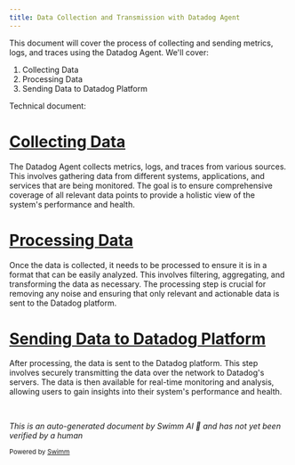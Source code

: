 ```yaml
---
title: Data Collection and Transmission with Datadog Agent
---
```

This document will cover the process of collecting and sending metrics, logs, and traces using the Datadog Agent. We'll cover:

1. Collecting Data
2. Processing Data
3. Sending Data to Datadog Platform

Technical document: <SwmLink doc-title="" repo-id="Z2l0aHViJTNBJTNBZGF0YWRvZy1hZ2VudCUzQSUzQVN3aW1tLURlbW8=" path="/.swm/.5r1i4p8o.sw.md"></SwmLink>

# [Collecting Data](https://app.swimm.io/repos/Z2l0aHViJTNBJTNBZGF0YWRvZy1hZ2VudCUzQSUzQVN3aW1tLURlbW8=/docs/5r1i4p8o#collecting-data)

The Datadog Agent collects metrics, logs, and traces from various sources. This involves gathering data from different systems, applications, and services that are being monitored. The goal is to ensure comprehensive coverage of all relevant data points to provide a holistic view of the system's performance and health.

# [Processing Data](https://app.swimm.io/repos/Z2l0aHViJTNBJTNBZGF0YWRvZy1hZ2VudCUzQSUzQVN3aW1tLURlbW8=/docs/5r1i4p8o#processing-data)

Once the data is collected, it needs to be processed to ensure it is in a format that can be easily analyzed. This involves filtering, aggregating, and transforming the data as necessary. The processing step is crucial for removing any noise and ensuring that only relevant and actionable data is sent to the Datadog platform.

# [Sending Data to Datadog Platform](https://app.swimm.io/repos/Z2l0aHViJTNBJTNBZGF0YWRvZy1hZ2VudCUzQSUzQVN3aW1tLURlbW8=/docs/5r1i4p8o#sending-data-to-datadog-platform)

After processing, the data is sent to the Datadog platform. This step involves securely transmitting the data over the network to Datadog's servers. The data is then available for real-time monitoring and analysis, allowing users to gain insights into their system's performance and health.

&nbsp;

*This is an auto-generated document by Swimm AI 🌊 and has not yet been verified by a human*

<SwmMeta version="3.0.0" repo-id="Z2l0aHViJTNBJTNBZGF0YWRvZy1hZ2VudCUzQSUzQVN3aW1tLURlbW8=" repo-name="datadog-agent"><sup>Powered by [Swimm](/)</sup></SwmMeta>
